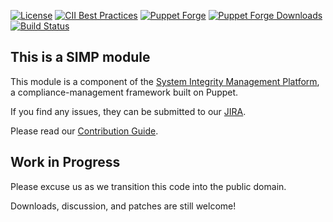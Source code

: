 [![License](https://img.shields.io/:license-apache-blue.svg)](http://www.apache.org/licenses/LICENSE-2.0.html)
[![CII Best Practices](https://bestpractices.coreinfrastructure.org/projects/73/badge)](https://bestpractices.coreinfrastructure.org/projects/73)
[![Puppet Forge](https://img.shields.io/puppetforge/v/simp/postfix.svg)](https://forge.puppetlabs.com/simp/postfix)
[![Puppet Forge Downloads](https://img.shields.io/puppetforge/dt/simp/postfix.svg)](https://forge.puppetlabs.com/simp/postfix)
[![Build Status](https://travis-ci.org/simp/pupmod-simp-postfix.svg)](https://travis-ci.org/simp/pupmod-simp-postfix)

## This is a SIMP module

This module is a component of the [System Integrity Management Platform](https://simp-project.com),
a compliance-management framework built on Puppet.

If you find any issues, they can be submitted to our [JIRA](https://simp-project.atlassian.net/).

Please read our [Contribution Guide](http://simp-doc.readthedocs.io/en/stable/contributors_guide/index.html).

## Work in Progress

Please excuse us as we transition this code into the public domain.

Downloads, discussion, and patches are still welcome!
